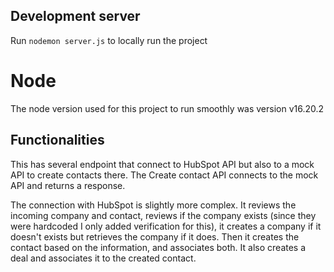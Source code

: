 ## Development server

Run `nodemon server.js` to locally run the project 
# Node

The node version used for this project to run smoothly was version v16.20.2

## Functionalities

This has several endpoint that connect to HubSpot API but also to a mock API to create contacts there.
The Create contact API connects to the mock API and returns a response.

The connection with HubSpot is slightly more complex. It reviews the incoming company and contact, reviews if the company exists (since they were hardcoded I only added verification for this), it creates a company if it doesn't exists but retrieves the company if it does. Then it creates the contact based on the information, and associates both. It also creates a deal and associates it to the created contact. 



